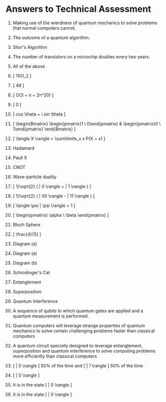# Answers to Technical Assessment

1. Making use of the wierdness of quantum mechanics to solve problems that normal computers cannot.

2. The outcome of a quantum algorithm.

3. Shor's Algorithm

4. The number of transistors on a microchip doubles every two years.

5. All of the above

6. \[ 1101_2 \]

7. \[ 49 \]

8. \[ O(3 + n + 2n^20) \]

9. \[ 0 \]

10. \[ cos \theta + i sin \theta \]

11. \[ \begin{Bmatrix} \begin{pmatrix}1 \\ 0\end{pmatrix} & \begin{pmatrix}0 \\ 1\end{pmatrix} \end{Bmatrix} \]

12. \[ \langle X \rangle = \sum\limits_x  x P(X = x) \]

13. Hadamard

14. Pauli X

15. CNOT

16. Wave-particle duality

17. \[ 1/\sqrt{2} ( | 0 \rangle  + | 1 \rangle ) \]

18. \[ 1/\sqrt{2} ( | 00 \rangle  - | 11 \rangle ) \]

19. \[ \langle \psi | \psi \rangle = 1 \]

20. \[ \begin{pmatrix} \alpha \\ \beta \end{pmatrix} \]

21. Bloch Sphere

22. \[ \frac{4}{5} \]

23. Diagram (a)

24. Diagram (a)

25. Diagram (b)

26. Schrodinger's Cat

27. Entanglement

28. Superposition

29. Quantum Interference

30. A sequence of qubits to which quantum gates are applied and a quantum measurement is performed.

31. Quantum computers will leverage strange properties of quantum mechanics to solve
    certain challenging problems faster than classical computers

32. A quantum circuit specially designed to leverage entanglement, superposition and quantum
    interference to solve computing problems more efficiently than classical computers

33. \[ | 0 \rangle \] 50% of the time and \[ | 1 \rangle \] 50% of the time

34. \[ | 0 \rangle \]

35. It is in the state \[ | 0 \rangle \]

36. It is in the state \[ | 0 \rangle \]